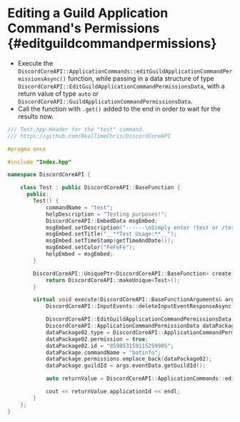 Editing a Guild Application Command's Permissions {#editguildcommandpermissions}
============
- Execute the `DiscordCoreAPI::ApplicationCommands::editGuildApplicationCommandPermissionsAsync()` function, while passing in a data structure of type `DiscordCoreAPI::EditGuildApplicationCommandPermissionsData`, with a return value of type `auto` or `DiscordCoreAPI::GuildApplicationCommandPermissionsData`.
- Call the function with `.get()` added to the end in order to wait for the results now.

```cpp
/// Test.hpp-Header for the "test" command.
/// https://github.com/RealTimeChris/DiscordCoreAPI

#pragma once

#include "Index.hpp"

namespace DiscordCoreAPI {

	class Test : public DiscordCoreAPI::BaseFunction {
	  public:
		Test() {
			commandName = "test";
			helpDescription = "Testing purposes!";
			DiscordCoreAPI::EmbedData msgEmbed;
			msgEmbed.setDescription("------\nSimply enter !test or /test!\n------");
			msgEmbed.setTitle("__**Test Usage:**__");
			msgEmbed.setTimeStamp(getTimeAndDate());
			msgEmbed.setColor("FeFeFe");
			helpEmbed = msgEmbed;
		}

		DiscordCoreAPI::UniquePtr<DiscordCoreAPI::BaseFunction> create() {
			return DiscordCoreAPI::makeUnique<Test>();
		}

		virtual void execute(DiscordCoreAPI::BaseFunctionArguments& args) {
			DiscordCoreAPI::InputEvents::deleteInputEventResponseAsync(args.eventData).get();

			DiscordCoreAPI::EditGuildApplicationCommandPermissionsData dataPackage;
			DiscordCoreAPI::ApplicationCommandPermissionData dataPackage02;
			dataPackage02.type = DiscordCoreAPI::ApplicationCommandPermissionType::User;
			dataPackage02.permission = true;
			dataPackage02.id = "859853159115259905";
			dataPackage.commandName = "botinfo";
			dataPackage.permissions.emplace_back(dataPackage02);
			dataPackage.guildId = args.eventData.getGuildId();

			auto returnValue = DiscordCoreAPI::ApplicationCommands::editGuildApplicationCommandPermissionsAsync(dataPackage).get();

			cout << returnValue.applicationId << endl;
		}
	};
}
```